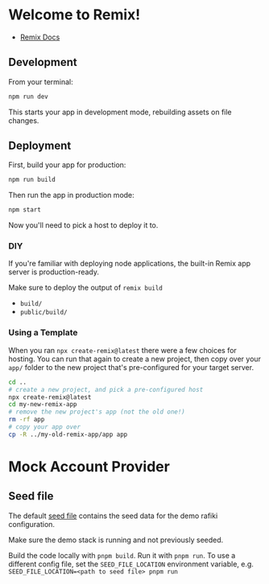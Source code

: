 # Welcome to Remix!

- [Remix Docs](https://remix.run/docs)

## Development

From your terminal:

```sh
npm run dev
```

This starts your app in development mode, rebuilding assets on file changes.

## Deployment

First, build your app for production:

```sh
npm run build
```

Then run the app in production mode:

```sh
npm start
```

Now you'll need to pick a host to deploy it to.

### DIY

If you're familiar with deploying node applications, the built-in Remix app
server is production-ready.

Make sure to deploy the output of `remix build`

- `build/`
- `public/build/`

### Using a Template

When you ran `npx create-remix@latest` there were a few choices for hosting. You
can run that again to create a new project, then copy over your `app/` folder to
the new project that's pre-configured for your target server.

```sh
cd ..
# create a new project, and pick a pre-configured host
npx create-remix@latest
cd my-new-remix-app
# remove the new project's app (not the old one!)
rm -rf app
# copy your app over
cp -R ../my-old-remix-app/app app
```

# Mock Account Provider

## Seed file

The default [seed file](./seed.yml) contains the seed data for the demo rafiki
configuration.

Make sure the demo stack is running and not previously seeded.

Build the code locally with `pnpm build`. Run it with `pnpm run`. To use a
different config file, set the `SEED_FILE_LOCATION` environment variable, e.g.
`SEED_FILE_LOCATION=<path to seed file> pnpm run`
